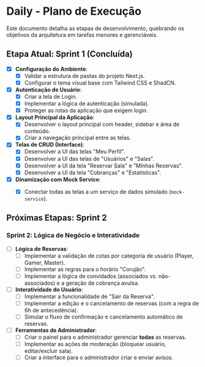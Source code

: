 # Daily - Plano de Execução

Este documento detalha as etapas de desenvolvimento, quebrando os objetivos da arquitetura em tarefas menores e gerenciáveis.

## Etapa Atual: Sprint 1 (Concluída)

- [x] **Configuração do Ambiente**:
  - [x] Validar a estrutura de pastas do projeto Next.js.
  - [x] Configurar o tema visual base com Tailwind CSS e ShadCN.

- [x] **Autenticação de Usuário**:
  - [x] Criar a tela de Login.
  - [x] Implementar a lógica de autenticação (simulada).
  - [x] Proteger as rotas da aplicação que exigem login.

- [x] **Layout Principal da Aplicação**:
  - [x] Desenvolver o layout principal com header, sidebar e área de conteúdo.
  - [x] Criar a navegação principal entre as telas.

- [x] **Telas de CRUD (Interface)**:
  - [x] Desenvolver a UI das telas "Meu Perfil".
  - [x] Desenvolver a UI das telas de "Usuários" e "Salas".
  - [x] Desenvolver a UI da tela "Reservar Sala" e "Minhas Reservas".
  - [x] Desenvolver a UI da tela "Cobranças" e "Estatísticas".

- [x] **Dinamização com Mock Service**:
    - [x] Conectar todas as telas a um serviço de dados simulado (`mock-service`).


## Próximas Etapas: Sprint 2

### Sprint 2: Lógica de Negócio e Interatividade

- [ ] **Lógica de Reservas**:
  - [ ] Implementar a validação de cotas por categoria de usuário (Player, Gamer, Master).
  - [ ] Implementar as regras para o horário "Corujão".
  - [ ] Implementar a lógica de convidados (associados vs. não-associados) e a geração de cobrança avulsa.

- [ ] **Interatividade do Usuário**:
  - [ ] Implementar a funcionalidade de "Sair da Reserva".
  - [ ] Implementar a edição e o cancelamento de reservas (com a regra de 6h de antecedência).
  - [ ] Simular o fluxo de confirmação e cancelamento automático de reservas.

- [ ] **Ferramentas de Administrador**:
  - [ ] Criar o painel para o administrador gerenciar **todas** as reservas.
  - [ ] Implementar as ações de moderação (bloquear usuário, editar/excluir sala).
  - [ ] Criar a interface para o administrador criar e enviar avisos.
